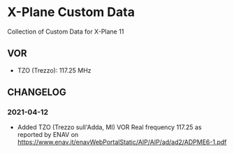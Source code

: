# X-Plane Custom Data

Collection of Custom Data for X-Plane 11

## VOR

* TZO (Trezzo): 117.25 MHz

## CHANGELOG

### 2021-04-12

* Added TZO (Trezzo sull'Adda, MI) VOR Real frequency 117.25 as reported by ENAV on https://www.enav.it/enavWebPortalStatic/AIP/AIP/ad/ad2/ADPME6-1.pdf
